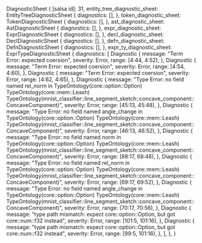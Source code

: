 DiagnosticSheet {
    [salsa id]: 31,
    entity_tree_diagnostic_sheet: EntityTreeDiagnosticSheet {
        diagnostics: [],
    },
    token_diagnostic_sheet: TokenDiagnosticSheet {
        diagnostics: [],
    },
    ast_diagnostic_sheet: AstDiagnosticSheet {
        diagnostics: [],
    },
    expr_diagnostic_sheet: ExprDiagnosticSheet {
        diagnostics: [],
    },
    decl_diagnostic_sheet: DeclDiagnosticSheet {
        diagnostics: [],
    },
    defn_diagnostic_sheet: DefnDiagnosticSheet {
        diagnostics: [],
    },
    expr_ty_diagnostic_sheet: ExprTypeDiagnosticSheet {
        diagnostics: [
            Diagnostic {
                message: "Term Error: expected coersion",
                severity: Error,
                range: [4:44, 4:52),
            },
            Diagnostic {
                message: "Term Error: expected coersion",
                severity: Error,
                range: [4:54, 4:60),
            },
            Diagnostic {
                message: "Term Error: expected coersion",
                severity: Error,
                range: [4:62, 4:65),
            },
            Diagnostic {
                message: "Type Error: no field named rel_norm in TypeOntology(core::option::Option) TypeOntology(core::mem::Leash) TypeOntology(mnist_classifier::line_segment_sketch::concave_component::ConcaveComponent)",
                severity: Error,
                range: [45:13, 45:48),
            },
            Diagnostic {
                message: "Type Error: no field named angle_change in TypeOntology(core::option::Option) TypeOntology(core::mem::Leash) TypeOntology(mnist_classifier::line_segment_sketch::concave_component::ConcaveComponent)",
                severity: Error,
                range: [46:13, 46:52),
            },
            Diagnostic {
                message: "Type Error: no field named norm in TypeOntology(core::option::Option) TypeOntology(core::mem::Leash) TypeOntology(mnist_classifier::line_segment_sketch::concave_component::ConcaveComponent)",
                severity: Error,
                range: [68:17, 68:48),
            },
            Diagnostic {
                message: "Type Error: no field named rel_norm in TypeOntology(core::option::Option) TypeOntology(core::mem::Leash) TypeOntology(mnist_classifier::line_segment_sketch::concave_component::ConcaveComponent)",
                severity: Error,
                range: [69:17, 69:52),
            },
            Diagnostic {
                message: "Type Error: no field named angle_change in TypeOntology(core::option::Option) TypeOntology(core::mem::Leash) TypeOntology(mnist_classifier::line_segment_sketch::concave_component::ConcaveComponent)",
                severity: Error,
                range: [70:17, 70:56),
            },
            Diagnostic {
                message: "type path mismatch: expect core::option::Option, but got core::num::f32 instead",
                severity: Error,
                range: [101:5, 101:16),
            },
            Diagnostic {
                message: "type path mismatch: expect core::option::Option, but got core::num::f32 instead",
                severity: Error,
                range: [99:5, 101:16),
            },
        ],
    },
}